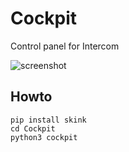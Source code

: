 Cockpit
=======

Control panel for Intercom

![screenshot](http://okso.be/F/cockpit-0.1.png "Screenshot")

Howto
-----

```
pip install skink
cd Cockpit
python3 cockpit
```
